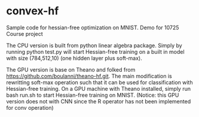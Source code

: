# convex-hf
Sample code for hessian-free optimization on MNIST. Demo for 10725 Course project

The CPU version is built from python linear algebra package. Simply by running python test.py will start Hessian-free training on a built in model with size (784,512,10) (one hidden layer plus soft-max).

The GPU version is base on Theano and folked from https://github.com/boulanni/theano-hf.git. The main modification is rewritting soft-max operation such that it can be used for classification with Hessian-free training. On a GPU machine with Theano installed, simply run bash run.sh to start Hessian-free training on MNIST.
(Notice: this GPU version does not with CNN since the R operator has not been implemented for conv operation)

